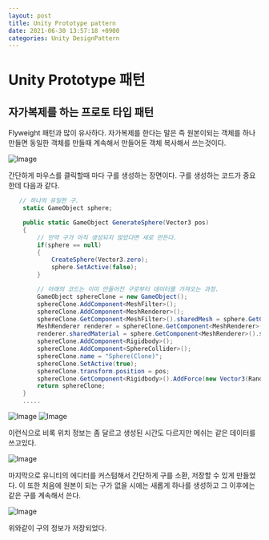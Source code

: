 ```yaml
---
layout: post
title: Unity Prototype pattern
date: 2021-06-30 13:57:18 +0900
categories: Unity DesignPattern
---
```


# Unity Prototype 패턴

## 자가복제를 하는 프로토 타입 패턴

Flyweight 패턴과 많이 유사하다. 자가복제를 한다는 말은 즉 원본이되는 객체를 하나 만들면 동일한 객체를 만들때 계속해서 만들어둔 객체 복사해서 쓰는것이다.

![Image](https://user-images.githubusercontent.com/39051679/123902771-63fa1900-d9a8-11eb-82de-34e3ab11ee86.gif)

간단하게 마우스를 클릭할때 마다 구를 생성하는 장면이다.
구를 생성하는 코드가 중요한데 다음과 같다.

```C#
   // 하나의 유일한 구.
    static GameObject sphere;

    public static GameObject GenerateSphere(Vector3 pos)
    {
        // 만약 구가 아직 생성되지 않았다면 새로 만든다.
        if(sphere == null)
        {
            CreateSphere(Vector3.zero);
            sphere.SetActive(false);
        }

        // 아래의 코드는 이미 만들어진 구로부터 데이터를 가져오는 과정.
        GameObject sphereClone = new GameObject();
        sphereClone.AddComponent<MeshFilter>();
        sphereClone.AddComponent<MeshRenderer>();
        sphereClone.GetComponent<MeshFilter>().sharedMesh = sphere.GetComponent<MeshFilter>().sharedMesh;
        MeshRenderer renderer = sphereClone.GetComponent<MeshRenderer>();
        renderer.sharedMaterial = sphere.GetComponent<MeshRenderer>().sharedMaterial;
        sphereClone.AddComponent<Rigidbody>();
        sphereClone.AddComponent<SphereCollider>();
        sphereClone.name = "Sphere(Clone)";
        sphereClone.SetActive(true);
        sphereClone.transform.position = pos;
        sphereClone.GetComponent<Rigidbody>().AddForce(new Vector3(Random.Range(-1, 1), Random.Range(-1, 1), Random.Range(-1, 1)));
        return sphereClone;
    }
    .....
```

![Image](https://user-images.githubusercontent.com/39051679/123902933-b3404980-d9a8-11eb-9565-74f67134e104.jpg)
![Image](https://user-images.githubusercontent.com/39051679/123902937-b4717680-d9a8-11eb-98cd-f230f8dbe2b0.jpg)

이런식으로 비록 위치 정보는 좀 달르고 생성된 시간도 다르지만 메쉬는 같은 데이터를 쓰고있다.

![Image](https://user-images.githubusercontent.com/39051679/123903044-e551ab80-d9a8-11eb-9d7b-a2676bff31cc.gif)

마지막으로 유니티의 에디터를 커스텀해서 간단하게 구를 소환, 저장할 수 있게 만들었다. 이 또한 처음에 원본이 되는 구가 없을 시에는 새롭게 하나를 생성하고 그 이후에는 같은 구를 계속해서 쓴다.

![Image](https://user-images.githubusercontent.com/39051679/123903108-07e3c480-d9a9-11eb-8615-65df7d920cfd.jpg)

위와같이 구의 정보가 저장되었다.